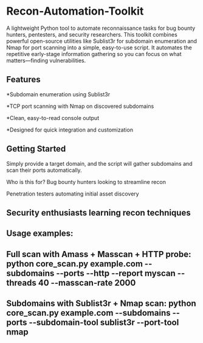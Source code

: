 # Recon-Automation-Toolkit
A lightweight Python tool to automate reconnaissance tasks for bug bounty hunters, pentesters, and security researchers.
This toolkit combines powerful open-source utilities like Sublist3r for subdomain enumeration and Nmap for port scanning into a simple, easy-to-use script. It automates the repetitive early-stage information gathering so you can focus on what matters—finding vulnerabilities.

Features
------------------
*Subdomain enumeration using Sublist3r

*TCP port scanning with Nmap on discovered subdomains

*Clean, easy-to-read console output

*Designed for quick integration and customization

Getting Started
-----------------------
Simply provide a target domain, and the script will gather subdomains and scan their ports automatically.

Who is this for?
Bug bounty hunters looking to streamline recon

Penetration testers automating initial asset discovery

Security enthusiasts learning recon techniques
------------------------------------------------------------

Usage examples:
----------------------------------------
Full scan with Amass + Masscan + HTTP probe:
python core_scan.py example.com --subdomains --ports --http --report myscan --threads 40 --masscan-rate 2000
-------------------------------
Subdomains with Sublist3r + Nmap scan:
python core_scan.py example.com --subdomains --ports --subdomain-tool sublist3r --port-tool nmap
-------------------------------------------------------
